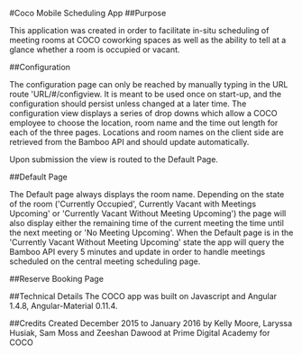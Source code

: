 #Coco Mobile Scheduling App
##Purpose

This application was created in order to facilitate in-situ scheduling of meeting rooms at COCO coworking spaces as well
as the ability to tell at a glance whether a room is occupied or vacant.

##Configuration

The configuration page can only be reached by manually typing in the URL route 'URL/#/configview. It is meant to be used once on
start-up, and the configuration should persist unless changed at a later time. The configuration view displays 
a series of drop downs which allow a COCO employee to choose the location, room name and the time out length for each of the three pages.
Locations and room names on the client side are retrieved from the Bamboo API and should update automatically.

Upon submission the view is routed to the Default Page.

##Default Page

The Default page always displays the room name. Depending on the state of the room ('Currently Occupied', Currently Vacant with Meetings
Upcoming' or 'Currently Vacant Without Meeting Upcoming') the page will also display either the remaining time of the current meeting
the time until the next meeting or 'No Meeting Upcoming'. 
When the Default page is in the 'Currently Vacant Without Meeting Upcoming' state the app will query the Bamboo API every 5 minutes
and update in order to handle meetings scheduled on the central meeting scheduling page.

##Reserve Booking Page

##Technical Details
The COCO app was built on Javascript and Angular 1.4.8, Angular-Material 0.11.4.

##Credits
Created December 2015 to January 2016 by Kelly Moore, Laryssa Husiak, Sam Moss and Zeeshan Dawood at Prime Digital Academy for COCO 
